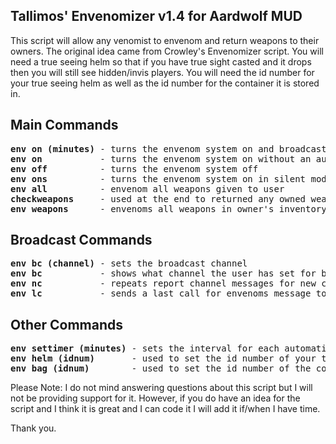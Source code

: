 Tallimos' Envenomizer v1.4 for Aardwolf MUD
-------------------------------------------                                
This script will allow any venomist to envenom and return weapons to their owners. The original idea came from Crowley's Envenomizer script. You will need a true seeing helm so that if you have true sight casted and it drops then you will still see hidden/invis players. You will need the id number for your true seeing helm as well as the id number for the container it is stored in.

Main Commands
-------------
<pre>
<b>env on (minutes)</b> - turns the envenom system on and broadcasts at regular intervals for the set amount of time
<b>env on</b>           - turns the envenom system on without an automatic broadcast
<b>env off</b>          - turns the envenom system off
<b>env ons</b>          - turns the envenom system on in silent mode
<b>env all</b>          - envenom all weapons given to user
<b>checkweapons</b>     - used at the end to returned any owned weapons to their owners that got missed
<b>env weapons</b>      - envenoms all weapons in owner's inventory
</pre>

Broadcast Commands
------------------
<pre>
<b>env bc (channel)</b> - sets the broadcast channel
<b>env bc</b>           - shows what channel the user has set for broadcasting, default is gt
<b>env nc</b>           - repeats report channel messages for new comers can also use env new and env newcomers
<b>env lc</b>           - sends a last call for envenoms message to report channel can also use env lastcall
</pre>

Other Commands
--------------
<pre>
<b>env settimer (minutes)</b> - sets the interval for each automatic broadcast
<b>env helm (idnum)</b>       - used to set the id number of your true seeing helm
<b>env bag (idnum)</b>        - used to set the id number of the container which holds your true seeing helm
</pre>

Please Note: I do not mind answering questions about this script but I will not be providing support for it. However, if you do have an idea for the script and I think it is great and I can code it I will add it if/when I have time.

Thank you.

  
